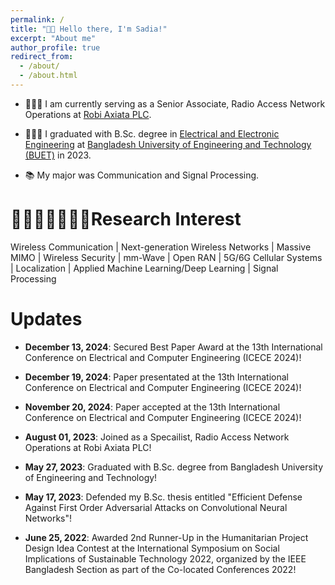 ```yaml
---
permalink: /
title: "👋🏼 Hello there, I'm Sadia!"
excerpt: "About me"
author_profile: true
redirect_from: 
  - /about/
  - /about.html
---
```

- 👩🏻‍💻 I am currently serving as a Senior Associate, Radio Access Network Operations at [Robi Axiata PLC](https://www.robi.com.bd/en/corporate/company-profile).

- 👩🏻‍🎓 I graduated with B.Sc. degree in [Electrical and Electronic Engineering](https://eee.buet.ac.bd/) at [Bangladesh University of Engineering and Technology (BUET)](https://www.buet.ac.bd/web/) in 2023.

- 📚 My major was Communication and Signal Processing.

# 👩🏻‍💻📓✍🏻💡Research Interest
Wireless Communication | Next-generation Wireless Networks | Massive MIMO | Wireless Security | mm-Wave | Open RAN |
5G/6G Cellular Systems | Localization | Applied Machine Learning/Deep Learning | Signal Processing

# Updates
- **December 13, 2024**: Secured Best Paper Award at the 13th International Conference on Electrical and Computer Engineering (ICECE 2024)!
  
- **December 19, 2024**: Paper presentated at the 13th International Conference on Electrical and Computer Engineering (ICECE 2024)!
- **November 20, 2024**: Paper accepted at the 13th International Conference on Electrical and Computer Engineering (ICECE 2024)!

- **August 01, 2023**: Joined as a Specailist, Radio Access Network Operations at Robi Axiata PLC!
  
- **May 27, 2023**: Graduated with B.Sc. degree from Bangladesh University of Engineering and Technology!

- **May 17, 2023**: Defended my B.Sc. thesis entitled "Efficient Defense Against First Order Adversarial Attacks on Convolutional Neural Networks"!
- **June 25, 2022**: Awarded 2nd Runner-Up in the Humanitarian Project Design Idea Contest at the International Symposium on Social Implications of Sustainable Technology 2022, organized by the IEEE Bangladesh Section as part of the Co-located Conferences 2022!
